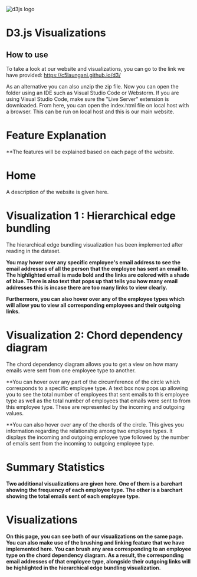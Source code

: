 ![d3js logo](https://github.com/richardadalton/d3examples/blob/gh-pages/resources/d3logo.png?raw=true)

# D3.js Visualizations

## How to use
To take a look at our website and visualizations, you can go to the link we have provided: https://c5laungani.github.io/d3/

As an alternative you can also unzip the zip file. Now you can open the folder using an IDE such as Visual Studio Code or Webstorm.
If you are using Visual Studio Code, make sure the "Live Server" extension is downloaded. 
From here, you can open the index.html file on local host with a browser. This can be run on local host and this is our main website. 


# Feature Explanation
**The features will be explained based on each page of the website. 

# Home
A description of the website is given here. 

# Visualization 1 : Hierarchical edge bundling
The hierarchical edge bundling visualization has been implemented after reading in the dataset. 

**You may hover over any specific employee's email address to see the email addresses of all the person that the employee has sent an email to.
The highlighted email is made bold and the links are colored with a shade of blue. There is also text that pops up that tells you how many email 
addresses this is incase there are too many links to view clearly.** 

**Furthermore, you can also hover over any of the employee types which will allow you to view all corresponding employees and their outgoing links.**

# Visualization 2: Chord dependency diagram 
The chord dependency diagram allows you to get a view on how many emails were sent from one employee type to another. 

**You can hover over any part of the circumference of the circle which corresponds to a specific employee type. A text box now pops up allowing you to see
the total number of employees that sent emails to this employee type as well as the total number of employees that emails were sent to
from this employee type. These are represented by the incoming and outgoing values. 

**You can also hover over any of the chords of the circle. This gives you information regarding the relationship among two employee types. It displays
the incoming and outgoing employee type followed by the number of emails sent from the incoming to outgoing employee type. 

# Summary Statistics
**Two additional visualizations are given here. One of them is a barchart showing the frequency of each employee type. The other is a barchart showing 
the total emails sent of each employee type.**

# Visualizations 
**On this page, you can see both of our visualizations on the same page.**
**You can also make use of the brushing and linking feature that we have implemented here. You can brush any area corresponding to an 
employee type on the chord dependency diagram. As a result, the corresponding email addresses of that employee type, alongside their outgoing links
will be highlighted in the hierarchical edge bundling visualization.** 
